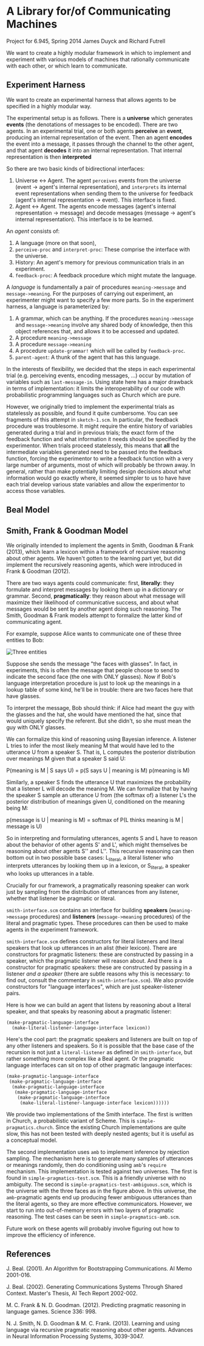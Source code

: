 A Library for/of Communicating Machines
=============

Project for 6.945, Spring 2014
James Duyck and Richard Futrell

We want to create a highly modular framework in which to implement and experiment with various models of machines that rationally communicate with each other, or which learn to communicate.

Experiment Harness
------------------

We want to create an experimental harness that allows agents to be specified in a highly modular way. 

The experimental setup is as follows. There is a **universe** which generates **events** (the denotations of messages to be encoded). There are two agents. In an experimental trial, one or both agents **perceive** an **event**, producing an internal representation of the event. Then an agent **encodes** the event into a message, it passes through the channel to the other agent, and that agent **decodes** it into an internal representation. That internal representation is then **interpreted** 

So there are two basic kinds of bidirectional interfaces:
1.  Universe <-> Agent. The agent `perceives` events from the universe (event -> agent's internal representation), and `interprets` its internal event representations when sending them to the universe for feedback (agent's internal representation -> event). This interface is fixed.
2.  Agent <-> Agent. The agents encode messages (agent's internal representation -> message) and decode messages (message -> agent's internal representation). This interface is to be learned.

An *agent* consists of: 
1.  A language (more on that soon),
2.  `perceive-proc` and `interpret-proc`: These comprise the interface with the universe.
3.  History: An agent's memory for previous communication trials in an experiment.
4.  `feedback-proc`: A feedback procedure which might mutate the language.

A *language* is fundamentally a pair of procedures `meaning->message` and `message->meaning`. For the purposes of carrying out experiment, an experimenter might want to specify a few more parts. So in the experiment harness, a language is parameterized by:
1.  A grammar, which can be anything. If the procedures `meaning->message` and `message->meaning` involve any shared body of knowledge, then this object references that, and allows it to be accessed and updated.
2.  A procedure `meaning->message`
3.  A procedure `message->meaning`
4.  A procedure `update-grammar!` which will be called by `feedback-proc`.
5.  `parent-agent`: A thunk of the agent that has this language. 

In the interests of flexibility, we decided that the steps in each experimental trial (e.g. perceiving events, encoding messages, ...) occur by mutation of variables such as `last-message-in`. Using state here has a major drawback in terms of implementation: it limits the interoperability of our code with probabilistic programming languages such as Church which are pure. 

However, we originally tried to implement the experimental trials as statelessly as possible, and found it quite cumbersome. You can see fragments of this attempt in `sketch-1.scm`. In particular, the feedback procedure was troublesome. It might require the entire history of variables generated during a trial and in previous trials; the exact form of the feedback function and what information it needs should be specified by the experimentor. When trials proceed statelessly, this means that **all** the intermediate variables generated need to be passed into the feedback function, forcing the experimentor to write a feedback function with a very large number of arguments, most of which will probably be thrown away. In general, rather than make potentially limiting design decisions about what information would go exactly where, it seemed simpler to us to  have have each trial develop various state variables and allow the experimentor to access those variables.


Beal Model
----------


Smith, Frank & Goodman Model
-----------

We originally intended to implement the agents in Smith, Goodman & Frank (2013), which learn a lexicon within a framework of recursive reasoning about other agents. We haven't gotten to the learning part yet, but did implement the recursively reasoning agents, which were introduced in Frank & Goodman (2012). 

There are two ways agents could communicate: first, **literally**: they formulate and interpret messages by looking them up in a dictionary or grammar. Second, **pragmatically**: they reason about what message will maximize their likelihood of communicative success, and about what messages would be sent by another agent doing such reasoning. The Smith, Goodman & Frank models attempt to formalize the latter kind of communicating agent.

For example, suppose Alice wants to communicate one of these three entities to Bob:

![Three entities](http://web.mit.edu/futrell/www/faces.png)

Suppose she sends the message "the faces with glasses". In fact, in experiments, this is often the message that people choose to send to indicate the second face (the one with ONLY glasses). Now if Bob's language interpretation procedure is just to look up the meanings in a lookup table of some kind, he'll be in trouble: there are two faces here that have glasses. 

To interpret the message, Bob should think: if Alice had meant the guy with the glasses and the hat, she would have mentioned the hat, since that would uniquely specify the referent. But she didn't, so she must mean the guy with ONLY glasses.

We can formalize this kind of reasoning using Bayesian inference. A listener L tries to infer the most likely meaning M that would have led to the utterance U from a speaker S. That is, L computes the posterior distribution over meanings M given that a speaker S said U:

P(meaning is M | S says U) = p(S says U | meaning is M) p(meaning is M)

 Similarly, a speaker S finds the utterance U that maximizes the probability that a listener L will decode the meaning M. We can formalize that by having the speaker S sample an utterance U from (the softmax of) a listener L's the posterior distribution of meanings given U, conditioned on the meaning being M:

p(message is U | meaning is M) = softmax of P(L thinks meaning is M | message is U)

So in interpreting and formulating utterances, agents S and L have to reason about the behavior of other agents S' and L', which might themselves be reasoning about other agents S'' and L''. This recursive reasoning can then bottom out in two possible base cases: L<sub>literal</sub>, a literal listener who interprets utterances by looking them up in a lexicon, or S<sub>literal</sub>, a speaker who looks up utterances in a table. 

Crucially for our framework, a pragmatically reasoning speaker can work just by sampling from the distribution of utterances from any listener, whether that listener be pragmatic or literal. 

`smith-interface.scm` contains an interface for building **speakers** (`meaning->message` procedures) and **listeners** (`message->meaning` procedures) of the literal and pragmatic types. These procedures can then be used to make agents in the experiment framework.

`smith-interface.scm` defines constructors for literal listeners and literal speakers that look up utterances in an alist (their lexicon). There are constructors for pragmatic listeners: these are constructed by passing in a speaker, which the pragmatic listener will reason about. And there is a constructor for pragmatic speakers: these are constructed by passing in a listener *and a speaker* (there are subtle reasons why this is necessary: to find out, consult the commentary in `smith-interface.scm`). We also provide constructors for "language interfaces", which are just speaker-listener pairs. 

Here is how we can build an agent that listens by reasoning about a literal speaker, and that speaks by reasoning about a pragmatic listener:

    (make-pragmatic-language-interface
      (make-literal-listener-language-interface lexicon))

Here's the cool part: the pragmatic speakers and listeners are built on top of any other listeners and speakers. So it is possible that the base case of the recursion is not just a `literal-listener` as defined in `smith-interface`, but rather something more complex like a Beal agent. Or the pragmatic language interfaces can sit on top of other pragmatic langauge interfaces:

    (make-pragmatic-language-interface
     (make-pragmatic-language-interface
      (make-pragmatic-language-interface
       (make-pragmatic-language-interface
        (make-pragmatic-language-interface
         (make-literal-listener-language-interface lexicon))))))

We provide two implementations of the Smith interface. The first is written in Church, a probabilistic variant of Scheme. This is `simple-pragmatics.church`. Since the existing Church implementations are quite slow, this has not been tested with deeply nested agents; but it is useful as a conceptual model.

The second implementation uses `amb` to implement inference by rejection sampling. The mechanism here is to generate many samples of utterances or meanings randomly, then do conditioning using `amb`'s `require` mechanism. This implementation is tested against two universes. The first is found in `simple-pragmatics-test.scm`. This is a friendly universe with no ambiguity. The second is `simple-pragmatics-test-ambiguous.scm`, which is the universe with the three faces as in the figure above. In this universe, the `amb`-pragmatic agents end up producing fewer ambiguous utterances than the literal agents, so they are more effective communicators. However, we start to run into out-of-memory errors with two layers of pragmatic reasoning. The test cases can be seen in `simple-pragmatics-amb.scm`. 

Future work on these agents will probably involve figuring out how to improve the efficiency of inference. 

References
----------
J. Beal. (2001). An Algorithm for Bootstrapping Communications. AI Memo 2001-016.

J. Beal. (2002). Generating Communications Systems Through Shared Context. Master's Thesis, AI Tech Report 2002-002.

M. C. Frank & N. D. Goodman. (2012). Predicting pragmatic reasoning in language games. Science 336: 998.

N. J. Smith, N. D. Goodman & M. C. Frank. (2013). Learning and using language via recursive pragmatic reasoning about other agents. Advances in Neural Information Processing Systems, 3039-3047.


